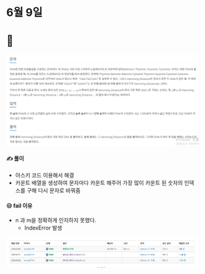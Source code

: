 # 6월 9일

# 🚩

[![image-20210609172722678](README.assets/image-20210609172722678.png)](https://www.acmicpc.net/problem/1969)



#### ✍ 풀이

- 아스키 코드 이용해서 해결
- 카운트 배열을 생성하여 문자마다 카운트 해주어 가장 많이 카운트 된 숫자의 인덱스를 구해 다시 문자로 바꿔줌



#### 😒 fail 이유

- n 과 m을 정확하게 인지하지 못했다.
  - IndexError 발생



![image-20210609172921821](README.assets/image-20210609172921821.png)